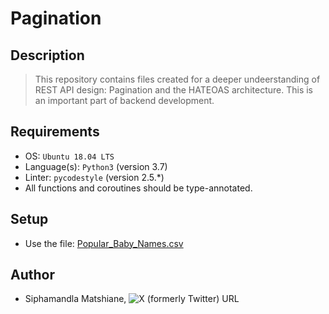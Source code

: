 # Pagination

## Description
> This repository contains files created for a deeper undeerstanding of REST API design: Pagination and the HATEOAS architecture. This is an important part of backend development.

## Requirements
- OS: `Ubuntu 18.04 LTS`
- Language(s): `Python3` (version 3.7)
- Linter: `pycodestyle` (version 2.5.\*)
- All functions and coroutines should be type-annotated.

## Setup
- Use the file: [Popular_Baby_Names.csv](https://intranet.alxswe.com/rltoken/NBLY6mdKDBR9zWvNADwjjg)

## Author
- Siphamandla Matshiane, ![X (formerly Twitter) URL](https://img.shields.io/twitter/url?url=https%3A%2F%2Fx.com%2FSiphamandl76892)
